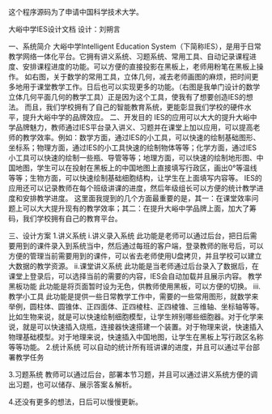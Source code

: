 这个程序源码为了申请中国科学技术大学。


大峪中学IES设计文档
设计：刘朔言

一、系统简介
大峪中学Intelligent Education System（下简称IES），是用于日常教学网络一体化平台。它拥有讲义系统、习题系统、常用工具、自动记录课程进度、安排课程进度的功能。可以方便的直接投影在黑板上，老师用粉笔在黑板上操作。
如右图，关于数学的常用工具，立体几何，减去老师画图的麻烦，把时间更多地用于课堂教学工作。日后也可以实现更多的功能。（右图是我单门设计的数学立体几何平面几何的教学工具）正是因为这个工具，使我有了想要创造IES的想法。
而且，我们学校拥有了自己的智能教育系统，更能彰显我们学校的硬件水平，提升大峪中学的品牌效应。
二、开发目的
IES的应用可以大大的提升大峪中学品牌魅力，教师通过IES平台录入讲义、习题并在课堂上加以应用，可以提高老师的教学效率。例如：数学方面，通过IES的小工具，可以快速的绘制基础图形、坐标系；物理方面，通过IES的小工具快速的绘制物体等等；化学方面，通过IES小工具可以快速的绘制一些瓶、导管等等；地理方面，可以快速的绘制地形图、中国地图，学生可以在投射在黑板上的中国地图上直接填写行政区，画出0°等温线等等；生物方面，可以快速绘制基础细胞结构，让学生在上面填写内容等。
IES的应用还可以记录教师在每个班级讲课的进度，然后年级组长可以方便的统计教学进度和安排教学进度。
这里面我提到的几个方面最重要的是，其一：在课堂效率问题上可以大大提升现有的教学效率；其二：在提升大峪中学品牌上面，加大了筹码，我们学校拥有自己的教育平台。

三、设计方案
1.讲义系统
i.讲义录入系统
此功能是老师可以通过后台，把日后需要用到的课件录入到系统当中，然后通过每班的客户端，登录教师的账号后，可以方便的管理当前需要用到的课件，可以省去老师使用U盘拷贝，并且学校可以建立大数据的教学资源。
ii.课堂讲义系统
此功能是当老师通过后台录入了数据后，在课堂上登录后，可以选择当前的需要的内容，IES会自动加载并且展示内容。
教学黑板功能
此功能是将页面暂时设为无色，供教师使用黑板，可以方便的切换。
iii.教学小工具
此功能是提供一些日常教学工作中，需要的一些常用图形，就数学来举例，圆柱体、圆锥体、正四面体、正四棱柱、正四棱锥、三维轴、坐标轴等等。比如生物来说，就是可以快速绘制细胞模型，让学生辨别哪些细胞器。对于化学来说，就是可以快速插入烧瓶，连接器快速搭建一个装置。对于物理来说，快速插入物理基础模型。对于地理来说，快速插入中国地图，让学生在黑板上写行政区名称等等功能。
2.统计系统
可以自动的统计所有班讲课的进度，并且可以通过平台部署教学任务


3.习题系统
教师可以通过后台，部署本节习题，并且可以通过讲义系统方便的调出习题，也可以储存、展示答案＆解析。

4.还没有更多的想法，日后可以慢慢更新。
